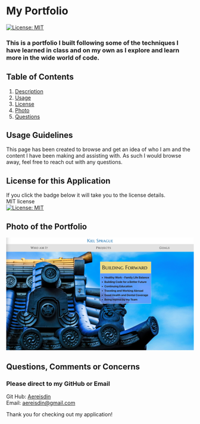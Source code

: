 # My Portfolio

[![License: MIT](https://img.shields.io/badge/License-MIT-yellow.svg)](https://opensource.org/licenses/MIT)

### This is a portfolio I built following some of the techniques I have learned in class and on my own as I explore and learn more in the wide world of code.

## Table of Contents

1. [Description](#description)
2. [Usage](#usage)
3. [License](#license)
4. [Photo](#photo)
5. [Questions](#questions)

## Usage Guidelines <a name="usage"></a>

This page has been created to browse and get an idea of who I am and the content I have been making and assisting with. As such I would browse away, feel free to reach out with any questions.

## License for this Application <a name="license"></a><br>

If you click the badge below it will take you to the license details.<br>
MIT license<br>
[![License: MIT](https://img.shields.io/badge/License-MIT-yellow.svg)](https://opensource.org/licenses/MIT)

## Photo of the Portfolio <a name="photo"></a><br>

![Photo of Profile](./profilescreenshot.png)

## Questions, Comments or Concerns <a name="questions"></a><br>

### Please direct to my GitHub or Email

Git Hub: [Aereisdin](https://www.github.com/Aereisdin)<br>
Email: [aereisdin@gmail.com](aereisdin@gmail.com)<br>

Thank you for checking out my application!
